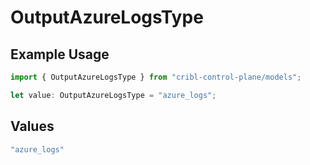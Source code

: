 # OutputAzureLogsType

## Example Usage

```typescript
import { OutputAzureLogsType } from "cribl-control-plane/models";

let value: OutputAzureLogsType = "azure_logs";
```

## Values

```typescript
"azure_logs"
```